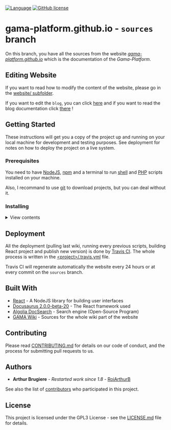 [![Language](https://img.shields.io/badge/language-NodeJS-green.svg)](https://nodejs.org/)
[![GitHub license](https://img.shields.io/github/license/gama-platform/gama-platform.github.io)](https://github.com/gama-platform/gama-platform.github.io/blob/sources/LICENSE)

# gama-platform.github.io - `sources` branch

On this branch, you have all the sources from the website [_gama-platform.github.io_](http://gama-platform.org) which is the documentation of the _Gama-Platform_.

## Editing Website

If you want to read how to modify the content of the website, please go in the [website/ subfolder](https://github.com/gama-platform/gama-platform.github.io/blob/sources/website/).

If you want to edit the `blog`, you can click [here](https://github.com/gama-platform/gama-platform.github.io/blob/sources/website/blog/) and if you want to read the blog documentation click [there](https://github.com/gama-platform/gama-platform.github.io/tree/sources/website#editing-blog) !

## Getting Started

These instructions will get you a copy of the project up and running on your local machine for development and testing purposes. See deployment for notes on how to deploy the project on a live system.

### Prerequisites

You need to have [NodeJS](https://nodejs.org/en/), [npm](https://www.npmjs.com/) and a terminal to run [shell](https://en.wikipedia.org/wiki/Shell_script) and [PHP](https://php.net/) scripts installed on your machine.

Also, I recommand to use [git](https://git-scm.com/) to download projects, but you can deal without it.

### Installing

<details>
<summary>View contents</summary>

Here's a step by step series of command that tell you how to get a development env running.

First of all, you need to download this project on the `sources` branch

```
git clone https://github.com/gama-platform/gama-platform.github.io.git -b sources
```

Now, move on the project and clone the _Gama wiki_ in the folder. This project is not inside by default because I want it updated at each build (in Travis) and I wanted to keep this repo lightweight.

```
cd ./gama-platform.github.io
git clone https://github.com/gama-platform/gama.wiki.git
```

Now, you'll run some custom scripts which will pre-process every files for the website.

The first script will copy every files from _gama.wiki/_ to the right location in the new website.

```
sh ./script/unstructurize.sh
```

The second script will correct some links (to images or else) in markdowns files.

```
sh ./script/link_fixer.sh
```

This two lines will generate a sidebar Docusaurus-friendly (a JSON) from the gama.wiki's one.

```
sed -i '/^$/d' './docs/_Sidebar.md' # Remove blank line
php script/sidebarCopy.php
``` 

The last script will create a header ([learn more here](https://docusaurus.io/docs/en/doc-markdown#markdown-headers)) to have correct title in pages.

```
sh script/autoHeader.sh
```

The final command to prepare the project is to install _npm_ packages. So you should move in the _website/_ sub-folder and install packages listed in `packages.json` file.

```
cd <project>/website
npm install
```

Now you have your project ready to start it in your local machine! Congrats.

All you need to do is to start your project with _npm_ from the _website/_ folder

```
cd <project>/website
npm start
```

In less than a minute, you should have the website running in local on port 3000 open in your favorite browser.

</details>

## Deployment

All the deployment (pulling last wiki, running every previous scripts, building React project and publish new version) is done by [Travis CI](https://travis-ci.org/gama-platform/gama-platform.github.io). The whole process is written in the [\<project\>/.travis.yml](https://github.com/gama-platform/gama-platform.github.io/blob/sources/.travis.yml) file.

Travis CI will regenerate automatically the website every 24 hours or at every commit on the `sources` branch.

## Built With

* [React](https://reactjs.org/) - A NodeJS library for building user interfaces
* [Docusaurus 2.0.0-beta-20](https://docusaurus.io/) - The React framework used
* [Algolia DocSearch](https://docsearch.algolia.com/) - Search engine (Open-Source Program)
* [GAMA Wiki](https://github.com/gama-platform/gama/wiki) - Sources for the whole wiki part of the website 

## Contributing

Please read [CONTRIBUTING.md](https://gama-platform.github.io/wiki/Contribute) for details on our code of conduct, and the process for submitting pull requests to us.

## Authors

* **Arthur Brugiere** - *Restarted work since 1.8* - [RoiArthurB](https://github.com/RoiArthurB)

See also the list of [contributors](https://github.com/gama-platform/gama-platform.github.io/contributors) who participated in this project.

## License

This project is licensed under the GPL3 License - see the [LICENSE.md](https://github.com/gama-platform/gama-platform.github.io/blob/sources/LICENSE) file for details.
